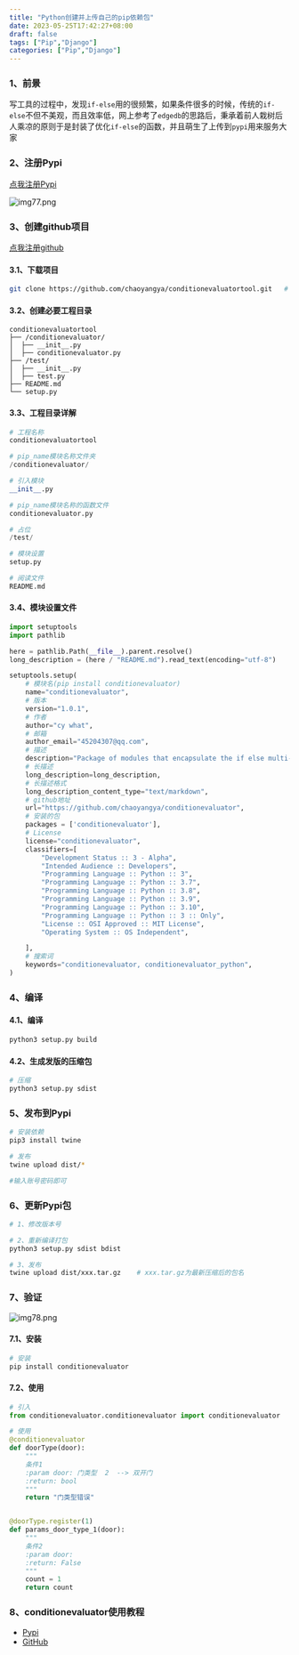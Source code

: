 ```yaml
---
title: "Python创建并上传自己的pip依赖包"
date: 2023-05-25T17:42:27+08:00
draft: false
tags: ["Pip","Django"]
categories: ["Pip","Django"]
---
```


### 1、前景
写工具的过程中，发现`if-else`用的很频繁，如果条件很多的时候，传统的`if-else`不但不美观，而且效率低，网上参考了`edgedb`的思路后，秉承着前人栽树后人乘凉的原则于是封装了优化`if-else`的函数，并且萌生了上传到`pypi`用来服务大家


### 2、注册Pypi

[点我注册Pypi](https://pypi.org/account/register/)

![img77.png](/img/img77.png)


### 3、创建github项目

[点我注册github](https://github.com/new)


#### 3.1、下载项目
```bash
git clone https://github.com/chaoyangya/conditionevaluatortool.git   # 这里的conditionevaluatortool替换为新建的工程名称
```

#### 3.2、创建必要工程目录

```
conditionevaluatortool          
├── /conditionevaluator/
│  ├── __init__.py
│  ├── conditionevaluator.py
├── /test/
│  ├── __init__.py
│  ├── test.py
├── README.md
└── setup.py
```

#### 3.3、工程目录详解
```python
# 工程名称
conditionevaluatortool

# pip_name模块名称文件夹
/conditionevaluator/

# 引入模块
__init__.py

# pip_name模块名称的函数文件
conditionevaluator.py

# 占位
/test/

# 模块设置
setup.py

# 阅读文件
README.md
```

#### 3.4、模块设置文件
```python
import setuptools
import pathlib

here = pathlib.Path(__file__).parent.resolve()
long_description = (here / "README.md").read_text(encoding="utf-8")

setuptools.setup(
    # 模块名(pip install conditionevaluator)
    name="conditionevaluator",
    # 版本
    version="1.0.1",
    # 作者
    author="cy what",
    # 邮箱
    author_email="45204307@qq.com",
    # 描述
    description="Package of modules that encapsulate the if else multi-condition judgment",
    # 长描述
    long_description=long_description,
    # 长描述格式
    long_description_content_type="text/markdown",
    # github地址
    url="https://github.com/chaoyangya/conditionevaluator",
    # 安装的包
    packages = ['conditionevaluator'],
    # License
    license="conditionevaluator",
    classifiers=[
        "Development Status :: 3 - Alpha",
        "Intended Audience :: Developers",
        "Programming Language :: Python :: 3",
        "Programming Language :: Python :: 3.7",
        "Programming Language :: Python :: 3.8",
        "Programming Language :: Python :: 3.9",
        "Programming Language :: Python :: 3.10",
        "Programming Language :: Python :: 3 :: Only",
        "License :: OSI Approved :: MIT License",
        "Operating System :: OS Independent",

    ],
    # 搜索词
    keywords="conditionevaluator, conditionevaluator_python",
)
```

### 4、编译
#### 4.1、编译
```bash
python3 setup.py build
```

#### 4.2、生成发版的压缩包
```bash
# 压缩
python3 setup.py sdist
```

### 5、发布到Pypi
```bash
# 安装依赖
pip3 install twine

# 发布
twine upload dist/*

#输入账号密码即可
```

### 6、更新Pypi包
```bash
# 1、修改版本号

# 2、重新编译打包
python3 setup.py sdist bdist

# 3、发布
twine upload dist/xxx.tar.gz    # xxx.tar.gz为最新压缩后的包名
```


### 7、验证
![img78.png](/img/img78.png)

#### 7.1、安装
```bash
# 安装
pip install conditionevaluator
```

#### 7.2、使用
```python
# 引入
from conditionevaluator.conditionevaluator import conditionevaluator

# 使用
@conditionevaluator
def doorType(door):
    """
    条件1
    :param door: 门类型  2  --> 双开门
    :return: bool
    """
    return "门类型错误"


@doorType.register(1)
def params_door_type_1(door):
    """
    条件2
    :param door:
    :return: False
    """
    count = 1
    return count
```


### 8、conditionevaluator使用教程
- [Pypi](https://pypi.org/project/conditionevaluator/1.0.1/)
- [GitHub](https://github.com/chaoyangya/conditionevaluator)




